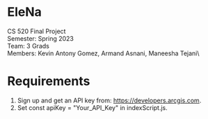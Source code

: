 # EleNa
CS 520 Final Project\
Semester: Spring 2023\
Team: 3 Grads\
Members: Kevin Antony Gomez, Armand Asnani, Maneesha Tejani\

# Requirements
1. Sign up and get an API key from: https://developers.arcgis.com. 
2. Set const apiKey = "Your_API_Key" in indexScript.js.